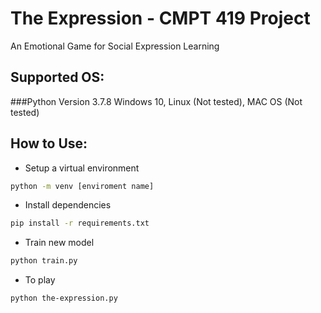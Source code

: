 # The Expression - CMPT 419 Project
An Emotional Game for Social Expression Learning

## Supported OS: 
###Python Version 3.7.8
Windows 10, Linux (Not tested), MAC OS (Not tested)

## How to Use:
- Setup a virtual environment
```bash
python -m venv [enviroment name]
```
- Install dependencies
```bash
pip install -r requirements.txt
```
- Train new model
```bash
python train.py
```
- To play
```bash
python the-expression.py
```
